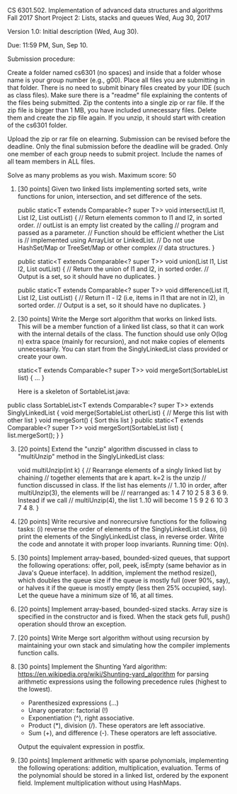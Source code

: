 
CS 6301.502. Implementation of advanced data structures and algorithms
Fall 2017
Short Project 2: Lists, stacks and queues
Wed, Aug 30, 2017

Version 1.0: Initial description (Wed, Aug 30).

Due: 11:59 PM, Sun, Sep 10.

Submission procedure:

Create a folder named cs6301 (no spaces) and inside that a folder whose
name is your group number (e.g., g00).  Place all files you are submitting
in that folder.  There is no need to submit binary files created by your
IDE (such as class files).  Make sure there is a "readme" file explaining
the contents of the files being submitted.  Zip the contents into a single
zip or rar file.  If the zip file is bigger than 1 MB, you have included
unnecessary files.  Delete them and create the zip file again.  If you
unzip, it should start with creation of the cs6301 folder.

Upload the zip or rar file on elearning.  Submission can be revised before
the deadline.  Only the final submission before the deadline will be graded.
Only one member of each group needs to submit project.  Include the names
of all team members in ALL files.

Solve as many problems as you wish.  Maximum score: 50


1. [30 points]
   Given two linked lists implementing sorted sets, write functions for
   union, intersection, and set difference of the sets.

    public static<T extends Comparable<? super T>>
        void intersect(List<T> l1, List<T> l2, List<T> outList) {
	   // Return elements common to l1 and l2, in sorted order.
	   // outList is an empty list created by the calling
           // program and passed as a parameter.
	   // Function should be efficient whether the List is
	   // implemented using ArrayList or LinkedList.
	   // Do not use HashSet/Map or TreeSet/Map or other complex
           // data structures.
	}

    public static<T extends Comparable<? super T>>
        void union(List<T> l1, List<T> l2, List<T> outList) {
	   // Return the union of l1 and l2, in sorted order.
	   // Output is a set, so it should have no duplicates.
	}

    public static<T extends Comparable<? super T>>
        void difference(List<T> l1, List<T> l2, List<T> outList) {
	   // Return l1 - l2 (i.e, items in l1 that are not in l2), in sorted order.
	   // Output is a set, so it should have no duplicates.
	}


2. [30 points]
   Write the Merge sort algorithm that works on linked lists.  This will
   be a member function of a linked list class, so that it can work with
   the internal details of the class.  The function should use only
   O(log n) extra space (mainly for recursion), and not make copies of
   elements unnecessarily.  You can start from the SinglyLinkedList class
   provided or create your own.

   static<T extends Comparable<? super T>> void mergeSort(SortableList<T> list) { ... }

   Here is a skeleton of SortableList.java:

public class SortableList<T extends Comparable<? super T>> extends SinglyLinkedList<T> {
    void merge(SortableList<T> otherList) {  // Merge this list with other list
    }
    void mergeSort() { Sort this list
    }
    public static<T extends Comparable<? super T>> void mergeSort(SortableList<T> list) {
	list.mergeSort();
    }
}


3. [20 points]
   Extend the "unzip" algorithm discussed in class to "multiUnzip" method
   in the SinglyLinkedList class:

   void multiUnzip(int k) {
   	// Rearrange elements of a singly linked list by chaining
   	// together elements that are k apart.  k=2 is the unzip
   	// function discussed in class.  If the list has elements
	// 1..10 in order, after multiUnzip(3), the elements will be
   	// rearranged as: 1 4 7 10 2 5 8 3 6 9.  Instead if we call
	// multiUnzip(4), the list 1..10 will become 1 5 9 2 6 10 3 7 4 8.
   }


4. [20 points]
   Write recursive and nonrecursive functions for the following tasks:
   (i) reverse the order of elements of the SinglyLinkedList class,
   (ii) print the elements of the SinglyLinkedList class, in reverse order.
   Write the code and annotate it with proper loop invariants.
   Running time: O(n).


5. [30 points]
   Implement array-based, bounded-sized queues, that support the following
   operations: offer, poll, peek, isEmpty (same behavior as in Java's Queue
   interface).  In addition, implement the method resize(), which doubles
   the queue size if the queue is mostly full (over 90%, say), or halves it
   if the queue is mostly empty (less then 25% occupied, say).  Let the
   queue have a minimum size of 16, at all times.


6. [20 points]
   Implement array-based, bounded-sized stacks.  Array size is specified
   in the constructor and is fixed.  When the stack gets full, push()
   operation should throw an exception.


7. [20 points]
   Write Merge sort algorithm without using recursion by maintaining your
   own stack and simulating how the compiler implements function calls.


8. [30 points]
   Implement the Shunting Yard algorithm:
	https://en.wikipedia.org/wiki/Shunting-yard_algorithm
   for parsing arithmetic expressions using the following precedence rules
   (highest to the lowest).

   * Parenthesized expressions (...)
   * Unary operator: factorial (!)
   * Exponentiation (^), right associative.
   * Product (*), division (/).  These operators are left associative.
   * Sum (+), and difference (-).  These operators are left associative.

   Output the equivalent expression in postfix.
   
9. [30 points]
   Implement arithmetic with sparse polynomials, implementing the
   following operations: addition, multiplication, evaluation.
   Terms of the polynomial should be stored in a linked list, ordered by
   the exponent field.  Implement multiplication without using HashMaps.

